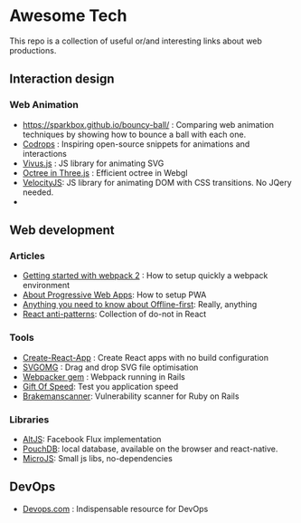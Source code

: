 # Awesome Tech

This repo is a collection of useful or/and interesting links about web productions.

## Interaction design

### Web Animation

- https://sparkbox.github.io/bouncy-ball/ : Comparing web animation techniques by showing how to bounce a ball with each one.
- [Codrops](https://tympanus.net/codrops/) : Inspiring open-source snippets for animations and interactions
- [Vivus.js](https://github.com/maxwellito/vivus) : JS library for animating SVG
- [Octree in Three.js](https://github.com/collinhover/threeoctree) : Efficient octree in Webgl
- [VelocityJS](http://velocityjs.org/): JS library for animating DOM with CSS transitions. No JQery needed.
- 

## Web development

### Articles

- [Getting started with webpack 2](https://blog.madewithenvy.com/getting-started-with-webpack-2-ed2b86c68783) : How to setup quickly a webpack environment
- [About Progressive Web Apps](https://developers.google.com/web/progressive-web-apps/): How to setup PWA
- [Anything you need to know about Offline-first](https://github.com/pazguille/offline-first): Really, anything
- [React anti-patterns](https://github.com/vasanthk/react-bits): Collection of do-not in React

### Tools

- [Create-React-App](https://github.com/facebookincubator/create-react-app) : Create React apps with no build configuration
- [SVGOMG](https://jakearchibald.github.io/svgomg/) : Drag and drop SVG file optimisation
- [Webpacker gem](https://github.com/rails/webpacker) : Webpack running in Rails
- [Gift Of Speed](https://www.giftofspeed.com/): Test you application speed
- [Brakemanscanner](https://brakemanscanner.org/): Vulnerability scanner for Ruby on Rails


### Libraries

- [AltJS](http://alt.js.org/): Facebook Flux implementation
- [PouchDB](https://pouchdb.com/): local database, available on the browser and react-native.
- [MicroJS](http://microjs.com/#): Small js libs, no-dependencies

## DevOps

- [Devops.com](https://devops.com/) : Indispensable resource for DevOps 


